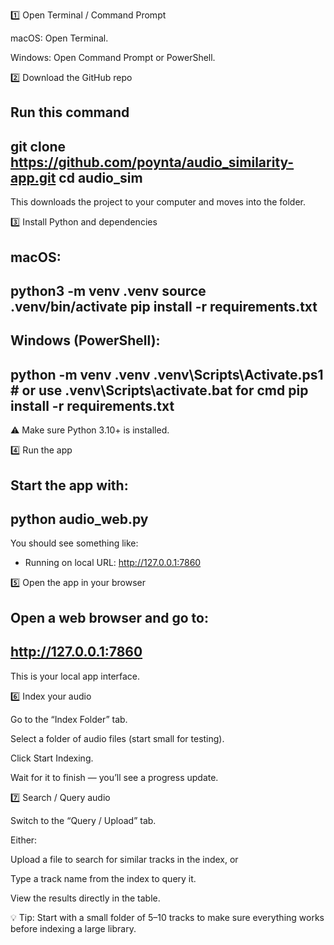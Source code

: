 1️⃣ Open Terminal / Command Prompt

macOS: Open Terminal.

Windows: Open Command Prompt or PowerShell.

2️⃣ Download the GitHub repo


Run this command
--------------------
git clone https://github.com/poynta/audio_similarity-app.git
cd audio_sim
--------------------
This downloads the project to your computer and moves into the folder.



3️⃣ Install Python and dependencies


macOS:
--------------------
python3 -m venv .venv
source .venv/bin/activate
pip install -r requirements.txt
--------------------


Windows (PowerShell):
--------------------
python -m venv .venv
.venv\Scripts\Activate.ps1   # or use .venv\Scripts\activate.bat for cmd
pip install -r requirements.txt
--------------------

⚠️ Make sure Python 3.10+ is installed.



4️⃣ Run the app

Start the app with:
--------------------
python audio_web.py
--------------------

You should see something like:

* Running on local URL:  http://127.0.0.1:7860



5️⃣ Open the app in your browser


Open a web browser and go to:
--------------------
http://127.0.0.1:7860
--------------------
This is your local app interface.



6️⃣ Index your audio

Go to the “Index Folder” tab.

Select a folder of audio files (start small for testing).

Click Start Indexing.

Wait for it to finish — you’ll see a progress update.



7️⃣ Search / Query audio

Switch to the “Query / Upload” tab.

Either:

Upload a file to search for similar tracks in the index, or

Type a track name from the index to query it.

View the results directly in the table.



💡 Tip: Start with a small folder of 5–10 tracks to make sure everything works before indexing a large library.
